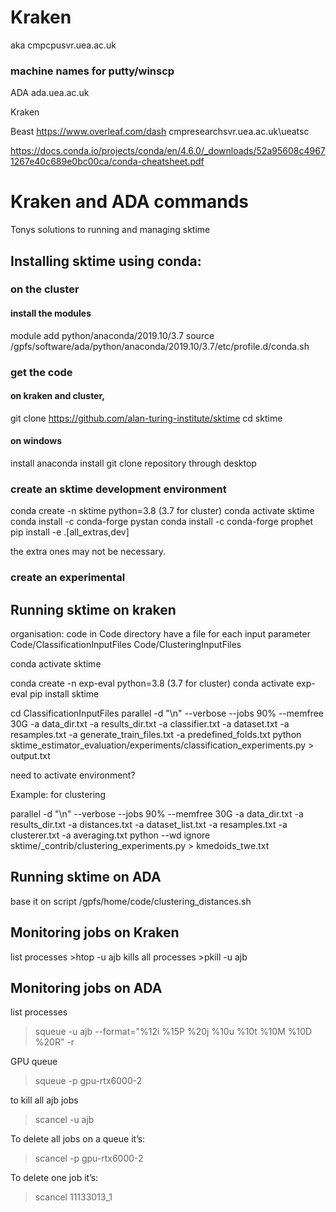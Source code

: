 # Kraken

aka cmpcpusvr.uea.ac.uk

### machine names for putty/winscp

ADA
ada.uea.ac.uk

Kraken


Beast https://www.overleaf.com/dash
cmpresearchsvr.uea.ac.uk\ueatsc

https://docs.conda.io/projects/conda/en/4.6.0/_downloads/52a95608c49671267e40c689e0bc00ca/conda-cheatsheet.pdf


# Kraken and ADA commands

Tonys solutions to running and managing sktime

## Installing sktime using conda:



### on the cluster
#### install the modules
module add python/anaconda/2019.10/3.7
source /gpfs/software/ada/python/anaconda/2019.10/3.7/etc/profile.d/conda.sh

### get the code

#### on kraken and cluster,

git clone https://github.com/alan-turing-institute/sktime
cd sktime
#### on windows
install anaconda
install git
clone repository through desktop

### create an sktime development environment

conda create -n sktime python=3.8 (3.7 for cluster)
conda activate sktime
conda install -c conda-forge pystan
conda install -c conda-forge prophet
pip install -e .[all_extras,dev]

the extra ones may not be necessary.

### create an experimental

## Running sktime on kraken
organisation:
code in Code directory
have a file for each input parameter
Code/ClassificationInputFiles
Code/ClusteringInputFiles

conda activate sktime

conda create -n exp-eval python=3.8 (3.7 for cluster)
conda activate exp-eval
pip install sktime


cd ClassificationInputFiles
parallel -d "\n" --verbose --jobs 90% --memfree 30G -a data_dir.txt -a results_dir.txt -a classifier.txt -a dataset.txt -a resamples.txt -a generate_train_files.txt -a predefined_folds.txt python sktime_estimator_evaluation/experiments/classification_experiments.py > output.txt

need to activate environment?

Example: for clustering

parallel -d "\n" --verbose --jobs 90% --memfree 30G -a data_dir.txt -a results_dir.txt -a distances.txt -a dataset_list.txt -a resamples.txt -a clusterer.txt -a averaging.txt python --wd ignore sktime/_contrib/clustering_experiments.py > kmedoids_twe.txt



## Running sktime on ADA
base it on script /gpfs/home/code/clustering_distances.sh

## Monitoring jobs on Kraken
list processes         >htop -u ajb
kills all processes    >pkill -u ajb

## Monitoring jobs on ADA

list processes

>squeue -u ajb --format="%12i %15P %20j %10u %10t %10M %10D %20R" -r

GPU queue
>squeue -p gpu-rtx6000-2

to kill all ajb jobs
>scancel -u ajb

To delete all jobs on a queue it’s:

>scancel -p gpu-rtx6000-2

To delete one job it’s:

>scancel 11133013_1
